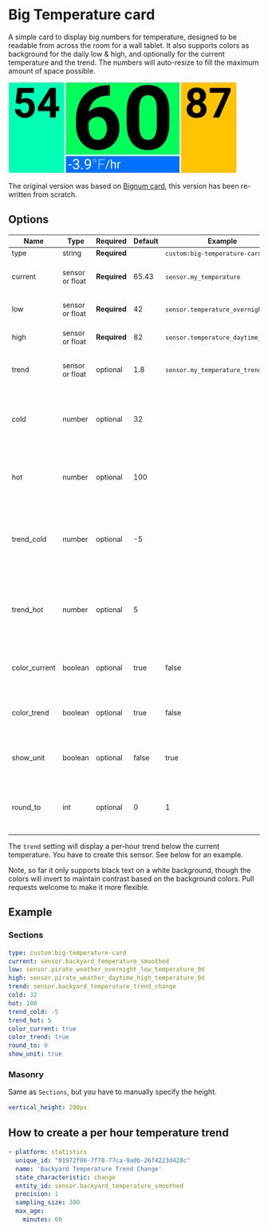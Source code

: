 # Big Temperature card 

A simple card to display big numbers for temperature, designed to be readable from across the room for a wall tablet. It also supports colors as background for the daily low & high, and optionally for the current temperature and the trend. The numbers will auto-resize to fill the maximum amount of space possible.

<img src="example.png" height="182">

The original version was based on [Bignum card](https://github.com/custom-cards/bignumber-card/), this version has been re-written from scratch.

## Options

| Name | Type | Required | Default | Example | Description |
| - | - | - | - | - | - |
| type | string | **Required** | | `custom:big-temperature-card`
| current | sensor or float | **Required** | 65.43 | `sensor.my_temperature` | Sensor to use for the current temperature.
| low | sensor or float | **Required** | 42 | `sensor.temperature_overnight_low` | Sensor to use for the forecast low.
| high | sensor or float | **Required** | 82 | `sensor.temperature_daytime_high` | Sensor to use for the forecast high.
| trend | sensor or float | optional | 1.8 | `sensor.my_temperature_trend` | The current temperature trend in °/hour
| cold | number | optional | 32 | | Your personal preference for "cold". Will be shown as blue.
| hot | number | optional | 100 | | Your personal preference for "hot". Will be shown as red.
| trend_cold | number | optional | -5 | | Your personal preference for "cold" for the trend. Will be shown as blue.
| trend_hot | number | optional | 5 | | Your personal preference for "hot" for the trend. Will be shown as red.
| color_current | boolean | optional | true | false | Color the background of the current temperature field.
| color_trend | boolean | optional | true | false | Color the background of the temperature trend.
| show_unit | boolean | optional |  false | true | Show the unit of measurement in the trend field. 
| round_to | int | optional | 0 | 1 | Number of decimals to round the current temperature to.

The `trend` setting will display a per-hour trend below the current temperature. You have to create this sensor. See below for an example.

Note, so far it only supports black text on a white background, though the colors will invert to maintain contrast based on the background colors. Pull requests welcome to make it more flexible.

## Example

### Sections

```yaml
type: custom:big-temperature-card
current: sensor.backyard_temperature_smoothed
low: sensor.pirate_weather_overnight_low_temperature_0d
high: sensor.pirate_weather_daytime_high_temperature_0d
trend: sensor.backyard_temperature_trend_change
cold: 32
hot: 100
trend_cold: -5
trend_hot: 5
color_current: true
color_trend: true
round_to: 0
show_unit: true
```

### Masonry 

Same as `Sections`, but you have to manually specify the height.

```yaml
vertical_height: 200px
```

## How to create a per hour temperature trend

```yaml
- platform: statistics
  unique_id: "01972f06-7f78-77ca-9a0b-26f4223d428c"
  name: 'Backyard Temperature Trend Change'
  state_characteristic: change
  entity_id: sensor.backyard_temperature_smoothed
  precision: 1
  sampling_size: 300
  max_age:
    minutes: 60
```